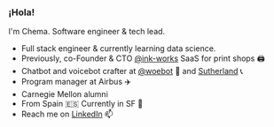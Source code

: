 ### ¡Hola!

I'm Chema. 
Software engineer & tech lead.

- Full stack engineer & currently learning data science.
- Previously, co-Founder & CTO [@ink-works](getinkworks.com) SaaS for print shops 🖨️
- Chatbot and voicebot crafter at [@woebot](https://github.com/Woebot) :robot: and [Sutherland](https://www.sutherlandglobal.com/) 📞
- Program manager at Airbus :airplane:
- Carnegie Mellon alumni 
- From Spain :es: Currently in SF :bridge_at_night:
- Reach me on [LinkedIn](https://www.linkedin.com/in/chemalopezp/) 📫
